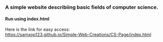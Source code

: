 ### A simple website describiing basic fields of computer science.
#### Run using index.html

Here is the link for easy access: <br>
https://samxop123.github.io/Simple-Web-Creations/CS-Page/index.html
